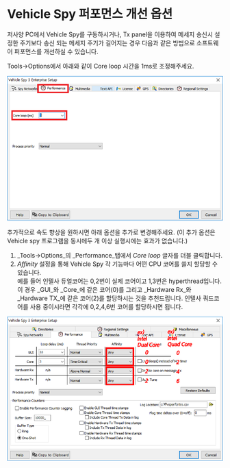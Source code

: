# Vehicle Spy 퍼포먼스 개선 옵션

저사양 PC에서 Vehicle Spy를 구동하시거나, Tx panel을 이용하여 메세지 송신시 설정한 주기보다 송신 되는 메세지 주기가 길어지는 경우 다음과 같은 방법으로 소프트웨어 퍼포먼스를 개선하실 수 있습니다.

Tools->Options에서 아래와 같이 Core loop 시간을 1ms로 조정해주세요.

![Tools->Options->Performance 탭](../.gitbook/assets/Options-Performance.png)

추가적으로 속도 향상을 원하시면 아래 옵션을 추가로 변경해주세요. (이 추가 옵션은 Vehicle spy 프로그램을 동시에두 개 이상 실행시에는 효과가 없습니다.)

1. _Tools->Options_의 _Performance_탭에서 _Core loop_ 글자를 더블 클릭합니다.
2. _Affinity_ 설정을 통해 Vehicle Spy 각 기능마다 어떤 CPU 코어를 쓸지 할당할 수 있습니다. \
   예를 들어 인텔사 듀얼코어는 0,2번이 실제 코어이고 1,3번은 hyperthread입니다. 이 경우 _GUI_와 _Core_에 같은 코어(0)를 그리고 _Hardware Rx_와 _Hardware TX_에 같은 코어(2)를 할당하시는 것을 추천드립니다. 인텔사 쿼드코어를 사용 중이시라면 각각에 0,2,4,6번 코어를 할당하시면 됩니다.

![Tools->Options->Performance 탭](../.gitbook/assets/Options-Performance2.png)
